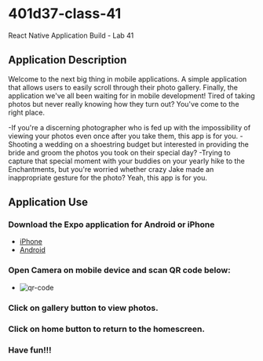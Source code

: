 # 401d37-class-41
React Native Application Build - Lab 41


## Application Description
Welcome to the next big thing in mobile applications. A simple application that allows users to easily scroll through their photo gallery. Finally, the application we've all been waiting for in mobile development! Tired of taking photos but never really knowing how they turn out? You've come to the right place. 

-If you're a discerning photographer who is fed up with the impossibility of viewing your photos even once after you take them, this app is for you. 
-Shooting a wedding on a shoestring budget but interested in providing the bride and groom the photos you took on their special day?
-Trying to capture that special moment with your buddies on your yearly hike to the Enchantments, but you're worried whether crazy Jake made an inappropriate   gesture for the photo? Yeah, this app is for you. 

## Application Use

### Download the Expo application for Android or iPhone

  * [iPhone](https://apps.apple.com/us/app/expo-client/id982107779)
  * [Android](https://play.google.com/store/apps/details?id=host.exp.exponent)
  
### Open Camera on mobile device and scan QR code below:

  * ![qr-code]('qr-code.png')
  
### Click on gallery button to view photos. 

### Click on home button to return to the homescreen.

### Have fun!!!


